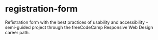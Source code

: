 # registration-form
Refistration form with the best practices of usability and accessibility - semi-guided project through the freeCodeCamp Responsive Web Design career path.
